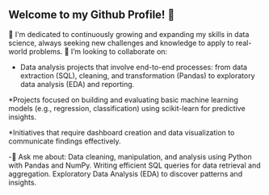 ## Welcome to my Github Profile! 👋

🔭 I'm dedicated to continuously growing and expanding my skills in data science, always seeking new challenges and knowledge to apply to real-world problems.
👥 I’m looking to collaborate on:
   * Data analysis projects that involve end-to-end processes: from data extraction (SQL), cleaning, and transformation (Pandas) to exploratory data analysis (EDA) and reporting.

*Projects focused on building and evaluating basic machine learning models (e.g., regression, classification) using scikit-learn for predictive insights.

*Initiatives that require dashboard creation and data visualization to communicate findings effectively.

-💬 Ask me about:
Data cleaning, manipulation, and analysis using Python with Pandas and NumPy.
Writing efficient SQL queries for data retrieval and aggregation.
Exploratory Data Analysis (EDA) to discover patterns and insights.
